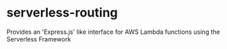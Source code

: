 # serverless-routing
Provides an 'Express.js' like interface for AWS Lambda functions using the Serverless Framework
